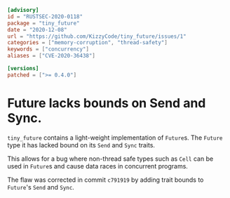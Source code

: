```toml
[advisory]
id = "RUSTSEC-2020-0118"
package = "tiny_future"
date = "2020-12-08"
url = "https://github.com/KizzyCode/tiny_future/issues/1"
categories = ["memory-corruption", "thread-safety"]
keywords = ["concurrency"]
aliases = ["CVE-2020-36438"]

[versions]
patched = [">= 0.4.0"]
```

# Future<T> lacks bounds on Send and Sync.

`tiny_future` contains a light-weight implementation of `Future`s. The `Future`
type it has lacked bound on its `Send` and `Sync` traits.

This allows for a bug where non-thread safe types such as `Cell` can be used in
`Future`s and cause data races in concurrent programs.

The flaw was corrected in commit `c791919` by adding trait bounds to `Future`'s
`Send` and `Sync`.
